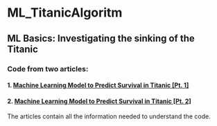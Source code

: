 # ML_TitanicAlgoritm
## ML Basics: Investigating the sinking of the Titanic
### Code from two articles: 
#### 1.  [Machine Learning Model to Predict Survival in Titanic [Pt. 1]](https://medium.com/@viniciusnala/machine-learning-model-to-predict-survival-in-titanic-pt-1-b3681d1794fb)

#### 2.  [Machine Learning Model to Predict Survival in Titanic [Pt. 2]](https://medium.com/@viniciusnala/machine-learning-model-to-predict-survival-in-titanic-pt-2-d0a01c1106bd)


The articles contain all the information needed to understand the code.

